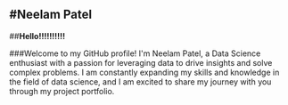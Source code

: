 #**Neelam Patel**
-----------
##**Hello!!!!!!!!!!**

###Welcome to my GitHub profile! I'm Neelam Patel, a Data Science enthusiast with a passion for leveraging data to drive insights and solve complex problems. I am constantly expanding my skills and knowledge in the field of data science, and I am excited to share my journey with you through my project portfolio.
